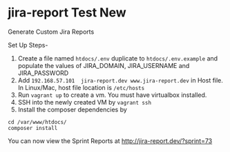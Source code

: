 # jira-report Test New
Generate Custom Jira Reports 

Set Up Steps-
1. Create a file named `htdocs/.env` duplicate to `htdocs/.env.example` and populate the values of JIRA_DOMAIN, JIRA_USERNAME and JIRA_PASSWORD
2. Add `192.168.57.101  jira-report.dev www.jira-report.dev` in Host file. In Linux/Mac, host file location is `/etc/hosts`
3. Run `vagrant up` to create a vm. You must have virtualbox installed.
4. SSH into the newly created VM by `vagrant ssh`
4. Install the composer dependencies by
```
cd /var/www/htdocs/
composer install
```

You can now view the Sprint Reports at http://jira-report.dev/?sprint=73
